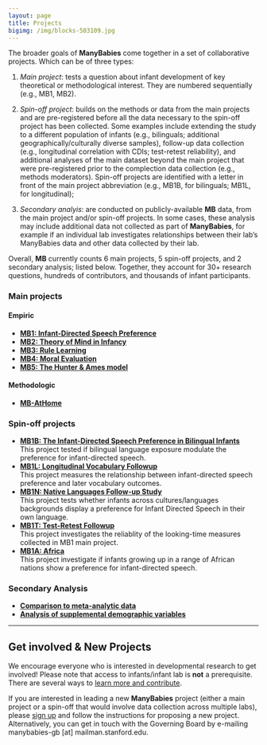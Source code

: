 ```yaml
---
layout: page
title: Projects
bigimg: /img/blocks-503109.jpg
---
```

<!---
To-do:
- review short descriptions of spin-off projects, very repetitive.
- more stats on the last paragraph?

Obs.
- research questions in "notes.txt"
--->

The broader goals of **ManyBabies** come together in a set of collaborative projects. Which can be of three types:

1. *Main project*: tests a question about infant development of key theoretical or methodological interest. They are numbered sequentially (e.g., MB1, MB2).

2. *Spin-off project*: builds on the methods or data from the main projects and are pre-registered before all the data necessary to the spin-off project has been collected. Some examples include extending the study to a different population of infants (e.g., bilinguals; additional geographically/culturally diverse samples), follow-up data collection (e.g., longitudinal correlation with CDIs; test-retest reliability), and additional analyses of the main dataset beyond the main project that were pre-registered prior to the complection data collection (e.g., methods moderators). Spin-off projects are identified with a letter in front of the main project abbreviation (e.g., MB1B, for bilinguals; MB1L, for longitudinal);

3. *Secondary analyis*: are conducted on publicly-available **MB** data, from the main project and/or spin-off projects. In some cases, these analysis may include additional data not collected as part of **ManyBabies**, for example if an individual lab investigates relationships between their lab’s ManyBabies data and other data collected by their lab.

Overall, **MB** currently counts 6 main projects, 5 spin-off projects, and 2 secondary analysis; listed below. Together, they account for 30+ research questions, hundreds of contributors, and thousands of infant participants.

### Main projects

#### Empiric
* [**MB1: Infant-Directed Speech Preference**]({{site.baseurl}}/MB1/)
* [**MB2: Theory of Mind in Infancy** ]({{site.baseurl}}/MB2/)
* [**MB3: Rule Learning**]({{site.baseurl}}/MB3/)
* [**MB4: Moral Evaluation**]({{site.baseurl}}/MB4/)
* [**MB5: The Hunter & Ames model**]({{site.baseurl}}/MB5/)

#### Methodologic
* [**MB-AtHome**]({{site.baseurl}}/MB-athome/)

### Spin-off projects
* [**MB1B: The Infant-Directed Speech Preference in Bilingual Infants**]({{site.baseurl}}/MB1B/)  
  This project tested if bilingual language exposure modulate the preference for infant-directed speech.  
* [**MB1L: Longitudinal Vocabulary Followup**]({{site.baseurl}}/MB1L/)  
  This project measures the relationship between infant-directed speech preference and later vocabulary outcomes.
* [**MB1N: Native Languages Follow-up Study**]({{site.baseurl}}/MB1N/)  
  This project tests whether infants across cultures/languages backgrounds display a preference for Infant Directed Speech in their own language.
* [**MB1T: Test-Retest Followup**]({{site.baseurl}}/MB1T/)  
  This project investigates the reliablity of the looking-time measures collected in MB1 main project.
* [**MB1A: Africa**]({{site.baseurl}}/MB1A/)  
  This project investigate if infants growing up in a range of African nations show a preference for infant-directed speech.

### Secondary Analysis
* [**Comparison to meta-analytic data**]({{site.baseurl}}/MB1SA/)
* [**Analysis of supplemental demographic variables**]({{site.baseurl}}/MB1SA/)

***

## Get involved & New Projects

We encourage everyone who is interested in developmental research to get involved! Please note that access to infants/infant lab is **not** a prerequisite. There are several ways to [learn more and contribute]({{site.baseurl}}/get_involved/).

If you are interested in leading a new **ManyBabies** project (either a main project or a spin-off that would involve data collection across multiple labs), please [sign up]({{site.baseurl}}/sign_up_log_in/) and follow the instructions for proposing a new project. Alternatively, you can get in touch with the Governing Board by e-mailing manybabies-gb [at] mailman.stanford.edu.

